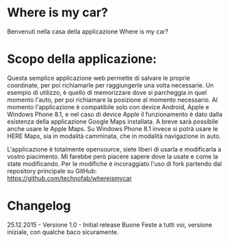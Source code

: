 # Where is my car?
Benvenuti nella casa della applicazione Where is my car? 

# Scopo della applicazione:
Questa semplice applicazione web permette di salvare le proprie coordinate, per poi richiamarle per raggiungerle una volta necessarie.
Un esempio di utilizzo, è quello di memorizzare dove si parcheggia in quel momento l'auto, per poi richiamare la posizione al momento necessario.
Al momento l'applicazione è compatibile solo con device Android, Apple e Windows Phone 8.1, e nel caso di device Apple il funzionamento è dato dalla esistenza della applicazione Google Maps installata. A breve sarà possibile anche usare le Apple Maps.
Su Windows Phone 8.1 invece si potrà usare le HERE Maps, sia in modalità camminata, che in modalità navigazione in auto.

L'applicazione è totalmente opensource, siete liberi di usarla e modificarla a vostro piacimento.
Mi farebbe però piacere sapere dove la usate e come la state modificando.
Per le modifiche è incoraggiato l'uso di fork partendo dal repository principale su GitHub: https://github.com/technofab/whereismycar

# Changelog
25.12.2015 - Versione 1.0 - Initial release
Buone Feste a tutti voi, versione iniziale, con qualche baco sicuramente.